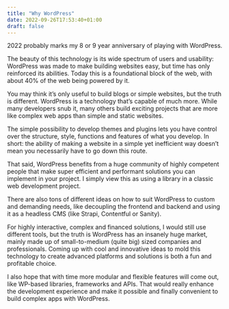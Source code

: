 ```yaml
---
title: "Why WordPress"
date: 2022-09-26T17:53:40+01:00
draft: false
---
```


2022 probably marks my 8 or 9 year anniversary of playing with WordPress.

The beauty of this technology is its wide spectrum of users and usability: WordPress was made to make building websites easy, but time has only reinforced its abilities. Today this is a foundational block of the web, with about 40% of the web being powered by it.

You may think it’s only useful to build blogs or simple websites, but the truth is different. WordPress is a technology that’s capable of much more. While many developers snub it, many others build exciting projects that are more like complex web apps than simple and static websites.

The simple possibility to develop themes and plugins lets you have control over the structure, style, functions and features of what you develop. In short: the ability of making a website in a simple yet inefficient way doesn’t mean you necessarily have to go down this route.

That said, WordPress benefits from a huge community of highly competent people that make super efficient and performant solutions you can implement in your project. I simply view this as using a library in a classic web development project.

There are also tons of different ideas on how to suit WordPress to custom and demanding needs, like decoupling the frontend and backend and using it as a headless CMS (like Strapi, Contentful or Sanity).

For highly interactive, complex and financed solutions, I would still use different tools, but the truth is WordPress has an insanely huge market, mainly made up of small-to-medium (quite big) sized companies and professionals. Coming up with cool and innovative ideas to mold this technology to create advanced platforms and solutions is both a fun and profitable choice.

I also hope that with time more modular and flexible features will come out, like WP-based libraries, frameworks and APIs. That would really enhance the development experience and make it possible and finally convenient to build complex apps with WordPress.